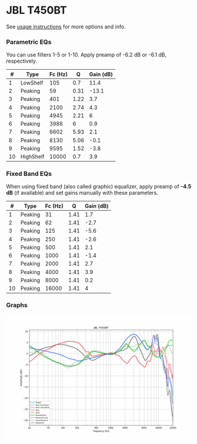 # JBL T450BT
See [usage instructions](https://github.com/jaakkopasanen/AutoEq#usage) for more options and info.

### Parametric EQs
You can use filters 1-5 or 1-10. Apply preamp of -6.2 dB or -6.1 dB, respectively.

|   # | Type      |   Fc (Hz) |    Q |   Gain (dB) |
|-----|-----------|-----------|------|-------------|
|   1 | LowShelf  |       105 | 0.7  |        11.4 |
|   2 | Peaking   |        59 | 0.31 |       -13.1 |
|   3 | Peaking   |       401 | 1.22 |         3.7 |
|   4 | Peaking   |      2100 | 2.74 |         4.3 |
|   5 | Peaking   |      4945 | 2.21 |         6   |
|   6 | Peaking   |      3988 | 6    |         0.9 |
|   7 | Peaking   |      6602 | 5.93 |         2.1 |
|   8 | Peaking   |      8130 | 5.06 |        -0.1 |
|   9 | Peaking   |      9595 | 1.52 |        -3.8 |
|  10 | HighShelf |     10000 | 0.7  |         3.9 |

### Fixed Band EQs
When using fixed band (also called graphic) equalizer, apply preamp of **-4.5 dB** (if available) and set gains manually with these parameters.

|   # | Type    |   Fc (Hz) |    Q |   Gain (dB) |
|-----|---------|-----------|------|-------------|
|   1 | Peaking |        31 | 1.41 |         1.7 |
|   2 | Peaking |        62 | 1.41 |        -2.7 |
|   3 | Peaking |       125 | 1.41 |        -5.6 |
|   4 | Peaking |       250 | 1.41 |        -2.6 |
|   5 | Peaking |       500 | 1.41 |         2.1 |
|   6 | Peaking |      1000 | 1.41 |        -1.4 |
|   7 | Peaking |      2000 | 1.41 |         2.7 |
|   8 | Peaking |      4000 | 1.41 |         3.9 |
|   9 | Peaking |      8000 | 1.41 |         0.2 |
|  10 | Peaking |     16000 | 1.41 |         4   |

### Graphs
![](./JBL%20T450BT.png)
